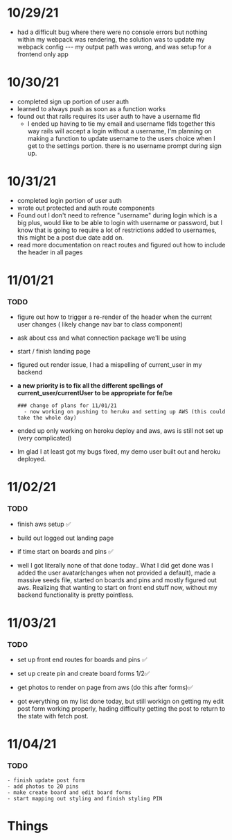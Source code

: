# 10/29/21 
- had a difficult bug where there were no console errors but nothing within my webpack was rendering, the solution was to update my webpack config --- my output path was wrong, and was setup for a frontend only app 

# 10/30/21 

- completed sign up portion of user auth 
- learned to always push as soon as a function works 
- found out that rails requires its user auth to have a username fld 
  - I ended up having to tie my email and username flds together this way rails will accept a login without a username, I'm planning on making a function to update username to the users choice when I get to the settings portion. there is no username prompt during sign up. 

# 10/31/21

- completed login portion of user auth 
- wrote out protected and auth route components 
- Found out I don't need to refrence "username" during login which is a big plus, would like to be able to login with username or password, but I know that is going to require a lot of restrictions added to usernames, this might be a post due date add on. 
- read more documentation on react routes and figured out how to include the header in all pages



# 11/01/21 
### TODO 
  - figure out how to trigger a re-render of the header when the current user changes ( likely change nav bar to class component)
  - ask about css and what connection package we'll be using 
  - start / finish landing page 

- figured out render issue, I had a mispelling of current_user in my backend 
- **a new priority is to fix all the different spellings of current_user/currentUser to be appropriate for fe/be**

      ### change of plans for 11/01/21 
        - now working on pushing to heruku and setting up AWS (this could take the whole day)
- ended up only working on heroku deploy and aws, aws is still not set up (very complicated)
- Im glad I at least got my bugs fixed, my demo user built out and heroku deployed. 


# 11/02/21
### TODO 
  - finish aws setup ✅
  - build out logged out landing page 
  - if time start on boards and pins ✅

- well I got literally none of that done today.. What I did get done was I added the user avatar(changes when not provided a default), made a massive seeds file, started on boards and pins and mostly figured out aws. Realizing that wanting to start on front end stuff now, without my backend functionality is pretty pointless. 

# 11/03/21

### TODO
  - set up front end routes for boards and pins ✅
  - set up create pin and create board forms 1/2✅
  - get photos to render on page from aws (do this after forms)✅

- got everything on my list done today, but still workign on getting my edit post form working properly, hading difficulty getting the post to return to the state with fetch post. 

# 11/04/21
  ### TODO 
    - finish update post form 
    - add photos to 20 pins 
    - make create board and edit board forms 
    - start mapping out styling and finish styling PIN




# Things 

